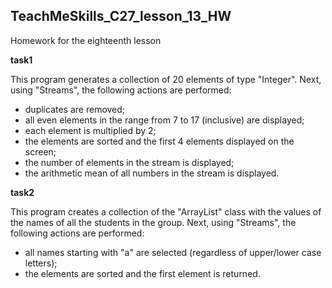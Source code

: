 ## TeachMeSkills_C27_lesson_13_HW
Homework for the eighteenth lesson

**task1**

This program generates a collection of 20 elements of type "Integer". Next, using "Streams", the following actions are 
performed:
- duplicates are removed;
- all even elements in the range from 7 to 17 (inclusive) are displayed;
- each element is multiplied by 2;
- the elements are sorted and the first 4 elements displayed on the screen;
- the number of elements in the stream is displayed;
- the arithmetic mean of all numbers in the stream is displayed.

**task2**

This program creates a collection of the "ArrayList" class with the values of the names of all the students in the group. 
Next, using "Streams", the following actions are performed:
- all names starting with "a" are selected (regardless of upper/lower case letters);
- the elements are sorted and the first element is returned.